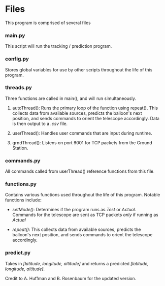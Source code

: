 # Files #
This program is comprised of several files

### main.py ###
This script will run the tracking / prediction program.

### config.py ###
Stores global variables for use by other scripts throughout the life of this program.

### threads.py ###
Three functions are called in main(), and will run simultaneously.

1. autoThread():
Runs the primary loop of the function using repeat().
This collects data from available sources,
predicts the balloon's next position,
and sends commands to orient the telescope accordingly.
Data is then output to a *.csv* file.

2. userThread():
Handles user commands that are input during runtime.

3. grndThread():
Listens on port 6001 for TCP packets from the Ground Station.

### commands.py ###
All commands called from userThread() reference functions from this file.

### functions.py ###
Contains various functions used throughout the life of this program.
Notable functions include:

- *setMode()*:
Determines if the program runs as *Test* or *Actual*.
Commands for the telescope are sent as TCP packets *only* if running as *Actual*

- *repeat()*:
This collects data from available sources,
predicts the balloon's next position,
and sends commands to orient the telescope accordingly.

### predict.py ###
Takes in *[latitude, longitude, altitude]* and returns a predicted *[latitude, longitude, altitude]*.

Credit to A. Huffman and B. Rosenbaum for the updated version.
